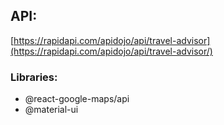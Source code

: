 ## API:

[https://rapidapi.com/apidojo/api/travel-advisor](https://rapidapi.com/apidojo/api/travel-advisor/)

### Libraries:

- @react-google-maps/api
- @material-ui
